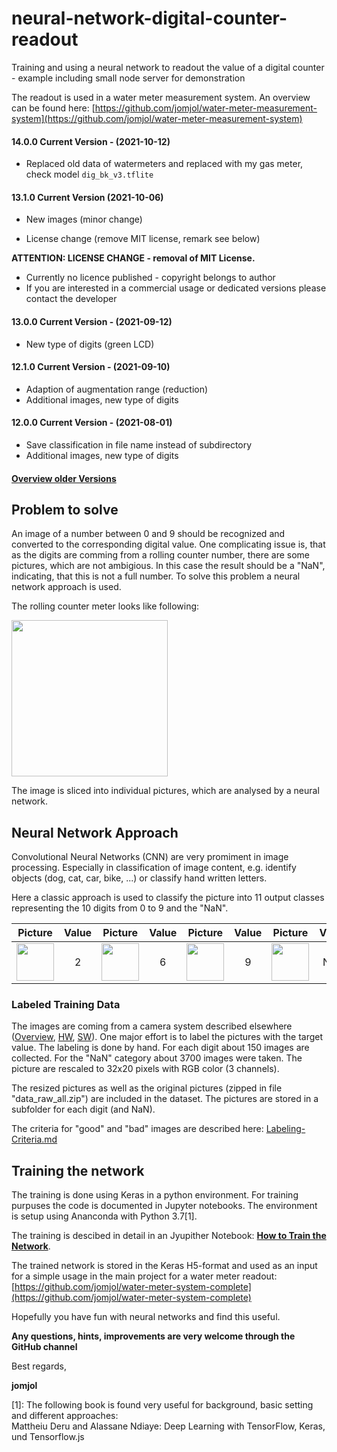 # neural-network-digital-counter-readout
Training and using a neural network to readout the value of a digital counter - example including small node server for demonstration

The readout is used in a water meter measurement system. An overview can be found here: [https://github.com/jomjol/water-meter-measurement-system](https://github.com/jomjol/water-meter-measurement-system)




#### 14.0.0 Current Version - (2021-10-12)

* Replaced old data of watermeters and replaced with my gas meter, check model `dig_bk_v3.tflite`


#### 13.1.0 Current Version (2021-10-06)

* New images (minor change)

* License change (remove MIT license, remark see below)

  

**ATTENTION: LICENSE CHANGE - removal of MIT License.** 

- Currently no licence published - copyright belongs to author
- If you are interested in a commercial usage or dedicated versions please contact the developer

#### 13.0.0 Current Version - (2021-09-12)

* New type of digits (green LCD)

#### 12.1.0 Current Version - (2021-09-10)

* Adaption of augmentation range (reduction)
* Additional images, new type of digits

#### 12.0.0 Current Version - (2021-08-01)

* Save classification in file name instead of subdirectory
* Additional images, new type of digits




#### [Overview older Versions](Versions.md)

## Problem to solve

An image of a number between 0 and 9 should be recognized and converted to the corresponding digital value. One complicating issue is, that as the digits are comming from a rolling counter number, there are some pictures, which are not ambigious. In this case the result should be a "NaN", indicating, that this is not a full number.
To solve this problem a neural network approach is used.

The rolling counter meter looks like following:

<img src="./images/counter_complete.png" width="250">  

The image is sliced into individual pictures, which are analysed by a neural network.

## Neural Network Approach

Convolutional Neural Networks (CNN) are very promiment in image processing. Especially in classification of image content, e.g. identify objects (dog, cat, car, bike, ...) or classify hand written letters.

Here a classic approach is used to classify the picture into 11 output classes representing the 10 digits from 0 to 9 and the "NaN". 

| Picture        | Value           | Picture        | Value           | Picture        | Value           | Picture        | Value           |
| ------------- |:-------------:| ------------- |:-------------:|------------- |:-------------:| ------------- |:-------------:|
| <img src="./images/counter2.jpg" width="60"> | 2 | <img src="./images/counter6.jpg" width="60"> | 6 |<img src="./images/counter9.jpg" width="60"> | 9 | <img src="./images/counterNaN.jpg" width="60"> | NaN |


### Labeled Training Data

The images are coming from a camera system described elsewhere ([Overview](https://github.com/jomjol/water-meter-measurement-system), [HW](https://www.thingiverse.com/thing:3238162), [SW](https://github.com/jomjol/water-meter-picture-provider)). One major effort is to label the pictures with the target value. The labeling is done by hand. For each digit about 150 images are collected. For the "NaN" category about 3700 images were taken. The picture are rescaled to 32x20 pixels with RGB color (3 channels).

The resized pictures as well as the original pictures (zipped in file "data_raw_all.zip") are included in the dataset. The pictures are stored in a subfolder for each digit (and NaN).

The criteria for "good" and "bad" images are described here: [Labeling-Criteria.md](Labeling-Criteria.md)

## Training the network

The training is done using Keras in a python environment. For training purpuses the code is documented in Jupyter notebooks. The environment is setup using Ananconda with Python 3.7[1]. 

The training is descibed in detail in an Jyupither Notebook: **[How to Train the Network](Train_Network.md)**.

The trained network is stored in the Keras H5-format and used as an input for a simple usage in the main project for a water meter readout: [https://github.com/jomjol/water-meter-system-complete](https://github.com/jomjol/water-meter-system-complete)

Hopefully you have fun with neural networks and find this useful. 

**Any questions, hints, improvements are very welcome through the GitHub channel**

Best regards,

**jomjol**


[1]: The following book is found very useful for background, basic setting and different approaches:  
Mattheiu Deru and Alassane Ndiaye: Deep Learning with TensorFlow, Keras, und Tensorflow.js



